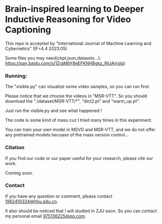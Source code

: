 # Brain-inspired learning to Deeper Inductive Reasoning for Video Captioning
This repo is accepted by "International Journal of Machine Learning and Cybernetics" (IF=4.4 2023.05)

Some files you may need(ckpt,json,datasets...):  https://pan.baidu.com/s/1ZraMbY8eEFKNHBgkz_RiUA(rxlq)

### Running:

The "visible.py" can visualize some video samples, so you can run first.

Please notice that we choose the videos in "MSR-VTT". So you should download the "./dataset/MSR-VTT/*", "dict2.pt" and "warm_up.pt".

Just run the visible.py and see what happened !

The code is some kind of mass cuz I tried many times in this experiment.

You can train your own model in MSVD and MSR-VTT, and we do not offer any pretrained models becuase of the mass version control...

### Citation

If you find our code or our paper useful for your research, please cite our work:

Coming soon.

### Contact

If you have any question or comment, please contact 1962410334@hhu.edu.cn.

It also should be noticed that I will studied in ZJU soon. So you can contact my personal email 975136225@qq.com.